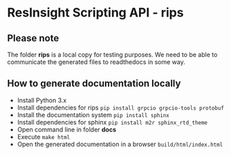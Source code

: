# ResInsight Scripting API - rips

## Please note
The folder **rips** is a local copy for testing purposes. We need to be able to communicate the generated files to readthedocs in some way.

## How to generate documentation locally
- Install Python 3.x
- Install dependencies for rips `pip install grpcio grpcio-tools protobuf`
- Install the documentation system `pip install sphinx`
- Install dependencies for sphinx `pip install m2r sphinx_rtd_theme`
- Open command line in folder **docs**
- Execute `make html`
- Open the generated documentation in a browser `build/html/index.html`

